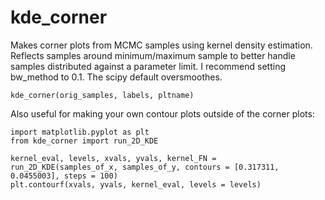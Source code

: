 # kde_corner
Makes corner plots from MCMC samples using kernel density estimation. Reflects samples around minimum/maximum sample to better handle samples distributed against a parameter limit. I recommend setting bw_method to 0.1. The scipy default oversmoothes.

```
kde_corner(orig_samples, labels, pltname)
```

Also useful for making your own contour plots outside of the corner plots:

```
import matplotlib.pyplot as plt
from kde_corner import run_2D_KDE

kernel_eval, levels, xvals, yvals, kernel_FN = run_2D_KDE(samples_of_x, samples_of_y, contours = [0.317311, 0.0455003], steps = 100)
plt.contourf(xvals, yvals, kernel_eval, levels = levels)
```
